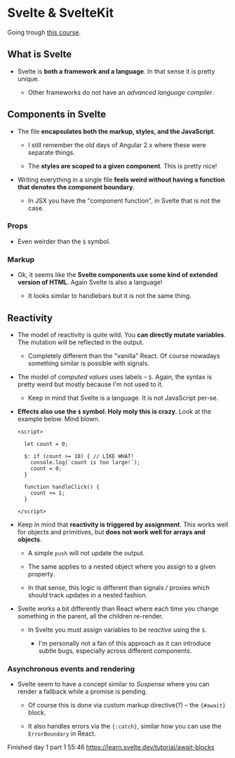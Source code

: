 # Svelte & SvelteKit

Going trough [this course](https://frontendmasters.com/workshops/svelte-sveltekit/).

## What is Svelte

- Svelte is **both a framework and a language**. In that sense it is pretty unique.

  - Other frameworks do not have an _advanced language compiler_.

## Components in Svelte

- The file **encapsulates both the markup, styles, and the JavaScript**.

  - I still remember the old days of Angular 2.x where these were separate things.

  - The **styles are scoped to a given component**. This is pretty nice!

- Writing everything in a single file **feels weird without having a function that denotes the component boundary**.

  - In JSX you have the "component function", in Svelte that is not the case.

### Props

- Even weirder than the `$` symbol.

### Markup

- Ok, it seems like the **Svelte components use some kind of extended version of HTML**. Again Svelte is also a language!

  - It looks similar to handlebars but it is not the same thing.

## Reactivity

- The model of reactivity is quite wild. You **can directly mutate variables**. The mutation will be reflected in the output.

  - Completely different than the "vanilla" React. Of course nowadays something similar is possible with signals.

- The model of _computed values_ uses labels – `$`. Again, the syntax is pretty weird but mostly because I'm not used to it.

  - Keep in mind that Svelte is a language. It is not JavaScript per-se.

- **Effects also use the `$` symbol. Holy moly this is crazy**. Look at the example below. Mind blown.

    ```text
    <script>

      let count = 0;

      $: if (count >= 10) { // LIKE WHAT!
        console.log(`count is too large!`);
        count = 0;
      }

      function handleClick() {
        count += 1;
      }

    </script>
    ```

- Keep in mind that **reactivity is triggered by assignment**. This works well for objects and primitives, but **does not work well for arrays and objects**.

  - A simple `push` will not update the output.

  - The same applies to a nested object where you assign to a given property.

  - In that sense, this logic is different than signals / proxies which should track updates in a nested fashion.

- Svelte works a bit differently than React where each time you change something in the parent, all the children re-render.

  - In Svelte you must assign variables to be _reactive_ using the `$`.

    - I'm personally not a fan of this approach as it can introduce subtle bugs, especially across different components.

### Asynchronous events and rendering

- Svelte seem to have a concept similar to _Suspense_ where you can render a fallback while a promise is pending.

  - Of course this is done via custom markup directive(?) – the `{#await}` block.

  - It also handles errors via the `{:catch}`, similar how you can use the `ErrorBoundary` in React.

Finished day 1 part 1 55:46
<https://learn.svelte.dev/tutorial/await-blocks>
